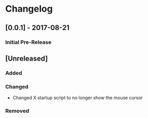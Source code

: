 # Changelog

## [0.0.1] - 2017-08-21
### Initial Pre-Release

## [Unreleased]
### Added

### Changed
- Changed X startup script to no longer show the mouse cursor

### Removed
